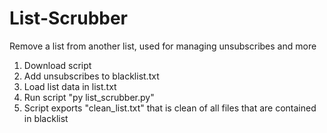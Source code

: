 List-Scrubber
=============

Remove a list from another list, used for managing unsubscribes and more

1. Download script 
2. Add unsubscribes to blacklist.txt
3. Load list data in list.txt
4. Run script "py list_scrubber.py"
5. Script exports "clean_list.txt" that is clean of all files that are contained in blacklist